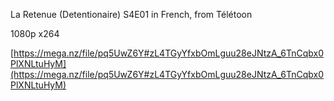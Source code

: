 La Retenue (Detentionaire) S4E01 in French, from Télétoon

1080p x264

[https://mega.nz/file/pq5UwZ6Y#zL4TGyYfxbOmLguu28eJNtzA_6TnCqbx0PlXNLtuHyM](https://mega.nz/file/pq5UwZ6Y#zL4TGyYfxbOmLguu28eJNtzA_6TnCqbx0PlXNLtuHyM)
